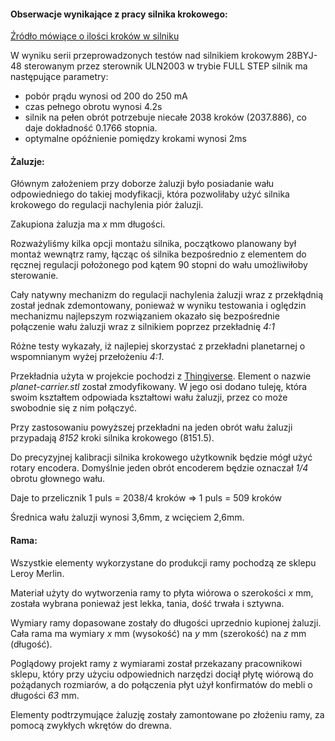 
#### Obserwacje wynikające z pracy silnika krokowego:
[Źródło mówiące o ilości kroków w silniku](http://www.jangeox.be/2013/10/stepper-motor-28byj-48_25.html)

W wyniku serii przeprowadzonych testów nad silnikiem krokowym 28BYJ-48
sterowanym przez sterownik ULN2003 w trybie FULL STEP silnik ma następujące parametry:
 * pobór prądu wynosi od 200 do 250 mA
 * czas pełnego obrotu wynosi 4.2s
 * silnik na pełen obrót potrzebuje niecałe 2038 kroków (2037.886), co daje dokładność 0.1766 stopnia.
 * optymalne opóźnienie pomiędzy krokami wynosi 2ms
 
 

#### Żaluzje:
Głównym założeniem przy doborze żaluzji było posiadanie wału odpowiedniego do takiej modyfikacji, która pozwoliłaby
użyć silnika krokowego do regulacji nachylenia piór żaluzji. 

Zakupiona żaluzja ma _x_ mm długości.

Rozważyliśmy kilka opcji montażu silnika, początkowo planowany był montaż wewnątrz ramy, 
łącząc oś silnika bezpośrednio z elementem do ręcznej regulacji położonego pod kątem 90 stopni do wału 
umożliwiłoby sterowanie.

Cały natywny mechanizm do regulacji nachylenia żaluzji wraz z przekłądnią został jednak zdemontowany,
ponieważ w wyniku testowania i oględzin mechanizmu najlepszym rozwiązaniem okazało się 
bezpośrednie połączenie wału żaluzji wraz z silnikiem poprzez przekładnię _4:1_

Różne testy wykazały, iż najlepiej skorzystać z przekładni planetarnej
o wspomnianym wyżej przełożeniu _4:1_.

Przekładnia użyta w projekcie pochodzi z [Thingiverse](https://www.thingiverse.com/thing:3642542).
Element o nazwie _planet-carrier.stl_ został zmodyfikowany. 
W jego osi dodano tuleję, która swoim kształtem odpowiada kształtowi wału żaluzji, przez co może swobodnie się z nim połączyć.

Przy zastosowaniu powyższej przekładni na jeden obrót wału żaluzji przypadają *8152* kroki silnika krokowego (8151.5).

Do precyzyjnej kalibracji silnika krokowego użytkownik będzie mógł użyć rotary encodera.
Domyślnie jeden obrót encoderem będzie oznaczał _1/4_ obrotu głownego wału. 

Daje to przelicznik 1 puls = 2038/4 kroków => 1 puls = 509 kroków




Średnica wału żaluzji wynosi 3,6mm, z wcięciem 2,6mm. 




#### Rama:
Wszystkie elementy wykorzystane do produkcji ramy pochodzą ze sklepu Leroy Merlin.

Materiał użyty do wytworzenia ramy to płyta wiórowa o szerokości _x_ mm, 
została wybrana ponieważ jest lekka, tania, dość trwała i sztywna.

Wymiary ramy dopasowane zostały do długości uprzednio kupionej żaluzji.
Cała rama ma wymiary _x_ mm (wysokość) na _y_ mm (szerokość) na _z_ mm (długość).

Poglądowy projekt ramy z wymiarami został przekazany pracownikowi sklepu, 
który przy użyciu odpowiednich narzędzi dociął płytę wiórową do pożądanych rozmiarów,
a do połączenia płyt użył konfirmatów do mebli o długości _63_ mm.

Elementy podtrzymujące żaluzję zostały zamontowane po złożeniu ramy, za pomocą zwykłych wkrętów do drewna.